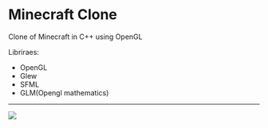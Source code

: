 # Minecraft Clone

Clone of Minecraft in C++ using OpenGL

Libriraes:
* OpenGL
* Glew
* SFML
* GLM(Opengl mathematics)
---
![](https://img.shields.io/tokei/lines/github/cppshizoidS/MineGL)
